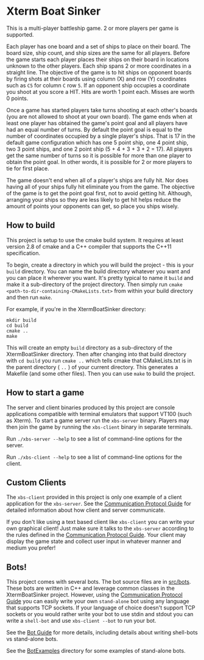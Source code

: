 Xterm Boat Sinker
=================

This is a multi-player battleship game.  2 or more players per game is supported.

Each player has one board and a set of ships to place on their board.  The board size, ship count, and ship sizes are the same for all players.  Before the game starts each player places their ships on their board in locations unknown to the other players.  Each ship spans 2 or more coordinates in a straight line.  The objective of the game is to hit ships on opponent boards by firing shots at their boards using column (X) and row (Y) coordinates such as `C5` for column `C` row `5`.  If an opponent ship occupies a coordinate you shoot at you score a HIT.  Hits are worth 1 point each.  Misses are worth 0 points.

Once a game has started players take turns shooting at each other's boards (you are not allowed to shoot at your own board).  The game ends when at least one player has obtained the game's point goal and all players have had an equal number of turns.  By default the point goal is equal to the number of coordinates occupied by a single player's ships.  That is 17 in the default game configuration which has one 5 point ship, one 4 point ship, two 3 point ships, and one 2 point ship (5 + 4 + 3 + 3 + 2 = 17).  All players get the same number of turns so it is possible for more than one player to obtain the point goal.  In other words, it is possible for 2 or more players to tie for first place.

The game doesn't end when all of a player's ships are fully hit.  Nor does having all of your ships fully hit eliminate you from the game.  The objective of the game is to get the point goal first, not to avoid getting hit.  Although, arranging your ships so they are less likely to get hit helps reduce the amount of points your opponents can get, so place you ships wisely.

How to build
------------

This project is setup to use the cmake build system.  It requires at least version 2.8 of cmake and a C++ compiler that supports the C++11 specification.

To begin, create a directory in which you will build the project - this is your `build` directory.  You can name the build directory whatever you want and you can place it wherever you want.  It's pretty typical to name it `build` and make it a sub-directory of the project directory.  Then simply run `cmake <path-to-dir-containing-CMakeLists.txt>` from within your build directory and then run `make`.

For example, if you're in the XtermBoatSinker directory:

    mkdir build
    cd build
    cmake ..
    make

This will create an empty `build` directory as a sub-directory of the XtermBoatSinker directory.  Then after changing into that build directory with `cd build` you run `cmake ..` which tells cmake that CMakeLists.txt is in the parent directory ( `..` ) of your current directory.  This generates a Makefile (and some other files).  Then you can use `make` to build the project.

How to start a game
-------------------

The server and client binaries produced by this project are console applications compatible with terminal emulators that support VT100 (such as Xterm).  To start a game server run the `xbs-server` binary.  Players may then join the game by running the `xbs-client` binary in separate terminals.

Run `./xbs-server --help` to see a list of command-line options for the server.

Run `./xbs-client --help` to see a list of command-line options for the client.

Custom Clients
--------------

The `xbs-client` provided in this project is only one example of a client application for the `xbs-server`.  See the [Communication Protocol Guide](protocol.md) for detailed information about how client and server communicate.

If you don't like using a text based client like `xbs-client` you can write your own graphical client!  Just make sure it talks to the `xbs-server` according to the rules defined in the [Communication Protocol Guide](protocol.md).  Your client may display the game state and collect user input in whatever manner and medium you prefer!

Bots!
-----

This project comes with several bots.  The bot source files are in [src/bots](src/bots).  These bots are written in C++ and leverage common classes in the XtermBoatSinker project.  However, using the [Communication Protocol Guide](protocol.md) you can easily write your own `stand-alone` bot using any language that supports TCP sockets.  If your language of choice doesn't support TCP sockets or you would rather write your bot to use stdin and stdout you can write a `shell-bot` and use `xbs-client --bot` to run your bot.

See the [Bot Guide](bots.md) for more details, including details about writing shell-bots vs stand-alone bots.

See the [BotExamples](BotExamples) directory for some examples of stand-alone bots.
